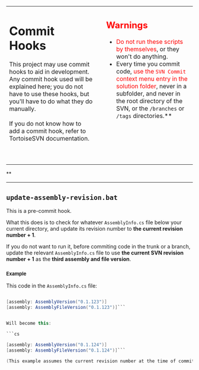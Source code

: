 <table width='100%'><tr><td width='48%' valign='top'>
<h1>Commit Hooks</h1>

This project may use commit hooks to aid in development. Any commit hook used will be explained here; you do not have to use these hooks, but you'll have to do what they do manually.<br>
<br>
If you do not know how to add a commit hook, refer to TortoiseSVN documentation.<br>
<br>
<br>
</td><td width='4%' /><td width='48%' valign='top'>
<h2><font color='red'>Warnings</font></h2>

<ul><li><font color='red'>Do not run these scripts by themselves</font>, or they won't do anything.<b><br>
</li><li></b>Every time you commit code, <font color='red'>use the <code>SVN Commit</code> context menu entry in the solution folder</font>, never in a subfolder, and never in the root directory of the SVN, or the <code>/branches</code> or <code>/tags</code> directories.**<br>
</td></tr></table></li></ul>**


---


## `update-assembly-revision.bat` ##

This is a pre-commit hook.

What this does is to check for whatever `AssemblyInfo.cs` file below your current directory, and update its revision number to **the current revision number + 1**.

If you do not want to run it, before commiting code in the trunk or a branch, update the relevant `AssemblyInfo.cs` file to use **the current SVN revision number + 1** as the **third assembly and file version**.

### <font size='2'>Example</font> ###

This code in the `AssemblyInfo.cs` file:

```cs

[assembly: AssemblyVersion("0.1.123")]
[assembly: AssemblyFileVersion("0.1.123")]```


Will become this:

```cs

[assembly: AssemblyVersion("0.1.124")]
[assembly: AssemblyFileVersion("0.1.124")]```

(This example assumes the current revision number at the time of commit is 123).
